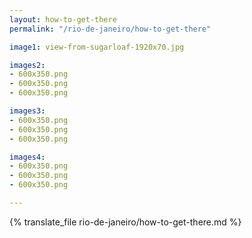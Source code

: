 ```yaml
---
layout: how-to-get-there
permalink: "/rio-de-janeiro/how-to-get-there"

image1: view-from-sugarloaf-1920x70.jpg

images2:
- 600x350.png
- 600x350.png
- 600x350.png

images3:
- 600x350.png
- 600x350.png
- 600x350.png

images4:
- 600x350.png
- 600x350.png
- 600x350.png

---
```


{% translate_file rio-de-janeiro/how-to-get-there.md %}